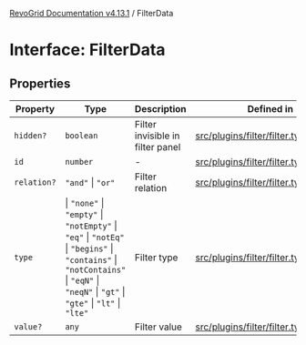 [RevoGrid Documentation v4.13.1](README.md) / FilterData

# Interface: FilterData

## Properties

| Property | Type | Description | Defined in |
| ------ | ------ | ------ | ------ |
| `hidden?` | `boolean` | Filter invisible in filter panel | [src/plugins/filter/filter.types.ts:135](https://github.com/revolist/revogrid/blob/4ebc7221c475d12b7f731e54908af9eefb855c73/src/plugins/filter/filter.types.ts#L135) |
| `id` | `number` | - | [src/plugins/filter/filter.types.ts:123](https://github.com/revolist/revogrid/blob/4ebc7221c475d12b7f731e54908af9eefb855c73/src/plugins/filter/filter.types.ts#L123) |
| `relation?` | `"and"` \| `"or"` | Filter relation | [src/plugins/filter/filter.types.ts:139](https://github.com/revolist/revogrid/blob/4ebc7221c475d12b7f731e54908af9eefb855c73/src/plugins/filter/filter.types.ts#L139) |
| `type` | \| `"none"` \| `"empty"` \| `"notEmpty"` \| `"eq"` \| `"notEq"` \| `"begins"` \| `"contains"` \| `"notContains"` \| `"eqN"` \| `"neqN"` \| `"gt"` \| `"gte"` \| `"lt"` \| `"lte"` | Filter type | [src/plugins/filter/filter.types.ts:127](https://github.com/revolist/revogrid/blob/4ebc7221c475d12b7f731e54908af9eefb855c73/src/plugins/filter/filter.types.ts#L127) |
| `value?` | `any` | Filter value | [src/plugins/filter/filter.types.ts:131](https://github.com/revolist/revogrid/blob/4ebc7221c475d12b7f731e54908af9eefb855c73/src/plugins/filter/filter.types.ts#L131) |
